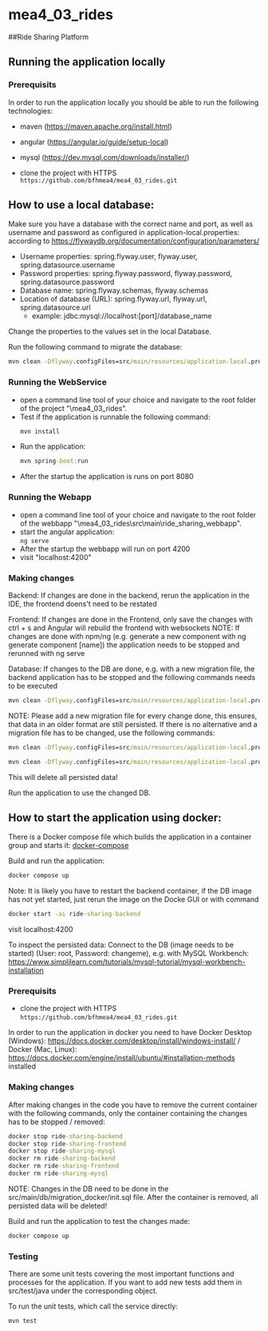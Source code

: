 # mea4_03_rides
##Ride Sharing Platform

## Running the application locally

### Prerequisits

In order to run the application locally you should be able to run the
following technologies:
- maven (https://maven.apache.org/install.html)
- angular (https://angular.io/guide/setup-local)
- mysql (https://dev.mysql.com/downloads/installer/)

- clone the project with HTTPS  
   ```https://github.com/bfhmea4/mea4_03_rides.git```

## How to use a local database:

Make sure you have a database with the correct name and port, as well as username and password as configured in application-local.properties:
according to https://flywaydb.org/documentation/configuration/parameters/
- Username properties: spring.flyway.user, flyway.user, spring.datasource.username
- Password properties: spring.flyway.password, flyway.password, spring.datasource.password
- Database name: spring.flyway.schemas, flyway.schemas
- Location of database (URL): spring.flyway.url, flyway.url, spring.datasource.url
  - example: jdbc:mysql://localhost:[port]/database_name

Change the properties to the values set in the local Database.

Run the following command to migrate the database:
```cmd
mvn clean -Dflyway.configFiles=src/main/resources/application-local.properties flyway:migrate
```

### Running the WebService
- open a command line tool of your choice and navigate to the root folder
of the project "\mea4_03_rides".
- Test if the application is runnable the following command:  
  ```cmd
  mvn install
  ```
- Run the application:  
  ```cmd
  mvn spring-boot:run
  ```
- After the startup the application is runs on port 8080

### Running the Webapp
- open a command line tool of your choice and navigate to the root folder
  of the webbapp "\mea4_03_rides\src\main\ride_sharing_webbapp".
- start the angular application:  
  ```ng serve```
- After the startup the webbapp will run on port 4200
- visit "localhost:4200"

### Making changes

Backend:
If changes are done in the backend, rerun the application in the IDE, the frontend doens't need to be restated

Frontend:
If changes are done in the Frontend, only save the changes with ctrl + s and Angular will rebuild the frontend with websockets
NOTE: If changes are done with npm/ng (e.g. generate a new component with ng generate component [name]) the application needs to be stopped and rerunned with ng      serve

Database:
If changes to the DB are done, e.g. with a new migration file, the backend application has to be stopped and the following commands needs to be executed

```cmd
mvn clean -Dflyway.configFiles=src/main/resources/application-local.properties flyway:migrate
```

NOTE: Please add a new migration file for every change done, this ensures, that data in an older format are still persisted. If there is no alternative and a
migration file has to be changed, use the following commands:

```cmd
mvn clean -Dflyway.configFiles=src/main/resources/application-local.properties flyway:clean
```
```cmd
mvn clean -Dflyway.configFiles=src/main/resources/application-local.properties flyway:migrate
```

This will delete all persisted data!

Run the application to use the changed DB.


## How to start the application using docker:

There is a Docker compose file which builds the application in a container group and starts it: [docker-compose](docker-compose.yml)

Build and run the application: 
```cmd
docker compose up
```
Note: It is likely you have to restart the backend container, if the DB image has not yet started, just rerun the image on the Docke GUI or with command
```cmd
docker start -ai ride-sharing-backend
```
visit localhost:4200

To inspect the persisted data: Connect to the DB (image needs to be started) (User: root, Password: changeme), e.g. with MySQL Workbench:
https://www.simplilearn.com/tutorials/mysql-tutorial/mysql-workbench-installation




### Prerequisits

- clone the project with HTTPS  
   ```https://github.com/bfhmea4/mea4_03_rides.git```

In order to run the application in docker you need to have Docker Desktop (Windows): https://docs.docker.com/desktop/install/windows-install/ 
/ Docker (Mac, Linux): https://docs.docker.com/engine/install/ubuntu/#installation-methods installed

### Making changes

After making changes in the code you have to remove the current container with the following commands, only the container containing the changes has to be stopped / removed:

```cmd
docker stop ride-sharing-backend
docker stop ride-sharing-frontend
docker stop ride-sharing-mysql
docker rm ride-sharing-backend
docker rm ride-sharing-frontend
docker rm ride-sharing-mysql
```

NOTE: Changes in the DB need to be done in the src/main/db/migration_docker/init.sql file.
After the container is removed, all persisted data will be deleted!

Build and run the application to test the changes made: 
```cmd
docker compose up
```

### Testing

There are some unit tests covering the most important functions and processes for the application.
If you want to add new tests add them in src/test/java under the corresponding object. 

To run the unit tests, which call the service directly:

```cmd
mvn test
```




  


